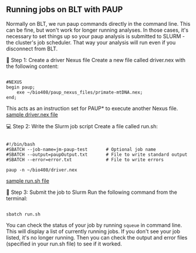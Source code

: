 ## Running jobs on BLT with PAUP


Normally on BLT, we run paup commands directly in the command line. This can be fine, but won't work for longer running analyses. In those cases, it's necessary to set things up so your paup analysis is submitted to SLURM - the cluster's job scheduler. That way your analysis will run even if you disconnect from BLT.





🧾 Step 1: Create a driver Nexus file
Create a new file called driver.nex with the following content:

<pre><code>
#NEXUS
begin paup;
    exe ~/bio408/paup_nexus_files/primate-mtDNA.nex;
end;
</code></pre>
This acts as an instruction set for PAUP* to execute another Nexus file.
[sample driver.nex file](driver.nex)


💻 Step 2: Write the Slurm job script
Create a file called run.sh:

<pre><code>
#!/bin/bash
#SBATCH --job-name=jm-paup-test       # Optional job name
#SBATCH --output=paupOutput.txt       # File to write standard output
#SBATCH --error=error.txt             # File to write errors

paup -n ~/bio408/driver.nex
</code></pre>
[sample run.sh file](run.sh)

🚀 Step 3: Submit the job to Slurm
Run the following command from the terminal:

<pre><code>
sbatch run.sh
</code></pre>



You can check the status of your job by running `squeue` in command line. This will display a list of currently running jobs.
If you don't see your job listed, it's no longer running. Then you can check the output and error files (specified in your run.sh file) to see if it worked.


